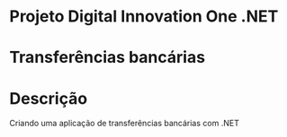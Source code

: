 # Projeto Digital Innovation One .NET
# Transferências bancárias

# Descrição
Criando uma aplicação de transferências bancárias com .NET


